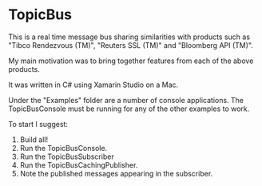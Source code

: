 TopicBus
========

This is a real time message bus sharing similarities with products such as "Tibco Rendezvous (TM)",
"Reuters SSL (TM)" and "Bloomberg API (TM)".

My main motivation was to bring together features from each of the above products.

It was written in C# using Xamarin Studio on a Mac.

Under the "Examples" folder are a number of console applications. The TopicBusConsole must be running
for any of the other examples to work.

To start I suggest:

1.  Build all!
2.  Run the TopicBusConsole.
3.  Run the TopicBusSubscriber
4.  Run the TopicBusCachingPublisher.
5.  Note the published messages appearing in the subscriber.

